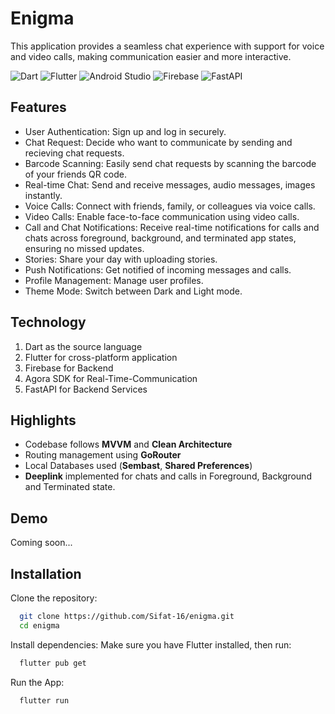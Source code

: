 
# Enigma
This application provides a seamless chat experience with support for voice and video calls, making communication easier and more interactive.

![Dart](https://img.shields.io/badge/dart-%230175C2.svg?style=for-the-badge&logo=dart&logoColor=white)
![Flutter](https://img.shields.io/badge/Flutter-%2302569B.svg?style=for-the-badge&logo=Flutter&logoColor=white)
![Android Studio](https://img.shields.io/badge/android%20studio-346ac1?style=for-the-badge&logo=android%20studio&logoColor=white)
![Firebase](https://img.shields.io/badge/firebase-a08021?style=for-the-badge&logo=firebase&logoColor=ffcd34)
![FastAPI](https://img.shields.io/badge/FastAPI-005571?style=for-the-badge&logo=fastapi)


## Features

- User Authentication: Sign up and log in securely.
- Chat Request: Decide who want to communicate by sending and recieving chat requests.
- Barcode Scanning: Easily send chat requests by scanning the barcode of your friends QR code.
- Real-time Chat: Send and receive messages, audio messages, images instantly.
- Voice Calls: Connect with friends, family, or colleagues via voice calls.
- Video Calls: Enable face-to-face communication using video calls.
- Call and Chat Notifications: Receive real-time notifications for calls and chats across foreground, background, and terminated app states, ensuring no missed updates.
- Stories: Share your day with uploading stories.
- Push Notifications: Get notified of incoming messages and calls.
- Profile Management: Manage user profiles.
- Theme Mode: Switch between Dark and Light mode.

## Technology
1. Dart as the source language
2. Flutter for cross-platform application
3. Firebase for Backend
4. Agora SDK for Real-Time-Communication
5. FastAPI for Backend Services

## Highlights
- Codebase follows **MVVM** and **Clean Architecture**
- Routing management using **GoRouter**
- Local Databases used (**Sembast**, **Shared Preferences**)
- **Deeplink** implemented for chats and calls in Foreground, Background and Terminated state.

## Demo
Coming soon...


## Installation
Clone the repository:
```bash
  git clone https://github.com/Sifat-16/enigma.git
  cd enigma
```
Install dependencies: Make sure you have Flutter installed, then run:
```bash
  flutter pub get
``` 

Run the App:
```bash
  flutter run
```



